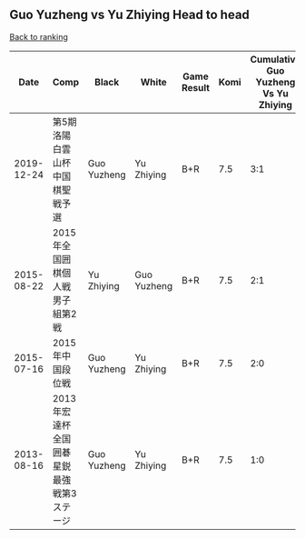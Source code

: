 ## Guo Yuzheng vs Yu Zhiying Head to head

[Back to ranking](../../index.md)




| **Date** | **Comp** | **Black** | **White** | **Game Result** | **Komi** | **Cumulative Guo Yuzheng Vs Yu Zhiying** | **Guo Yuzheng Streak** | **Yu Zhiying Streak** | 
| --- | --- | --- | --- | --- | --- | --- | --- | --- |
| 2019-12-24 | 第5期洛陽白雲山杯中国棋聖戦予選 | Guo Yuzheng | Yu Zhiying | B+R | 7.5 | 3:1 | 1 | 0 | 
| 2015-08-22 | 2015年全国囲棋個人戦男子組第2戦 | Yu Zhiying | Guo Yuzheng | B+R | 7.5 | 2:1 | 0 | 1 | 
| 2015-07-16 | 2015年中国段位戦 | Guo Yuzheng | Yu Zhiying | B+R | 7.5 | 2:0 | 2 | 0 | 
| 2013-08-16 | 2013年宏達杯全国囲碁星鋭最強戦第3ステージ | Guo Yuzheng | Yu Zhiying | B+R | 7.5 | 1:0 | 1 | 0 |





